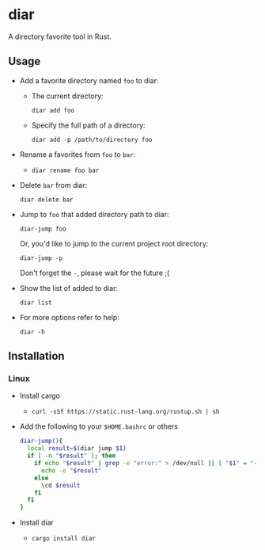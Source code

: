 # diar

A directory favorite tool in Rust.

## Usage

- Add a favorite directory named `foo` to diar:

  - The current directory:

    `diar add foo`

  - Specify the full path of a directory:
    
    `diar add -p /path/to/directory foo`

- Rename a favorites from `foo` to `bar`:

  - `diar rename foo bar`

- Delete `bar` from diar:
  
  `diar delete bar`

- Jump to `foo` that added directory path to diar:

  `diar-jump foo`

  Or, you'd like to jump to the current project root directory:

  `diar-jump -p`

  Don't forget the `-`, please wait for the future ;(

- Show the list of added to diar:

  `diar list`

- For more options refer to help:

  `diar -h`

## Installation

### Linux

- Install cargo

  - `curl -sSf https://static.rust-lang.org/rustup.sh | sh`

- Add the following to your `$HOME.bashrc` or others

  ```bash
  diar-jump(){
    local result=$(diar jump $1)
    if [ -n "$result" ]; then
      if echo "$result" | grep -e "error:" > /dev/null || [ "$1" = "-h" ]; then
        echo -e "$result"
      else
        \cd $result
      fi
    fi
  }
  ```

- Install diar

  - `cargo install diar`

